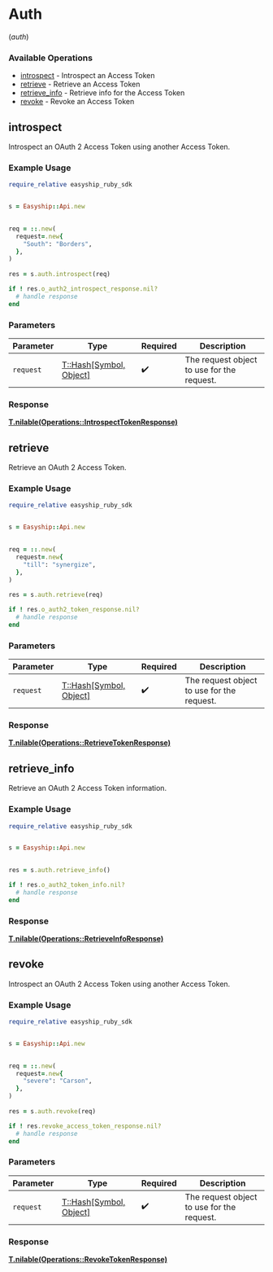 # Auth
(*auth*)

### Available Operations

* [introspect](#introspect) - Introspect an Access Token
* [retrieve](#retrieve) - Retrieve an Access Token
* [retrieve_info](#retrieve_info) - Retrieve info for the Access Token
* [revoke](#revoke) - Revoke an Access Token

## introspect

Introspect an OAuth 2 Access Token using another Access Token.


### Example Usage

```ruby
require_relative easyship_ruby_sdk


s = Easyship::Api.new

   
req = ::.new(
  request=.new{
    "South": "Borders",
  },
)
    
res = s.auth.introspect(req)

if ! res.o_auth2_introspect_response.nil?
  # handle response
end

```

### Parameters

| Parameter                                    | Type                                         | Required                                     | Description                                  |
| -------------------------------------------- | -------------------------------------------- | -------------------------------------------- | -------------------------------------------- |
| `request`                                    | [T::Hash[Symbol, Object]](../../models//.md) | :heavy_check_mark:                           | The request object to use for the request.   |


### Response

**[T.nilable(Operations::IntrospectTokenResponse)](../../models/operations/introspecttokenresponse.md)**


## retrieve

Retrieve an OAuth 2 Access Token.


### Example Usage

```ruby
require_relative easyship_ruby_sdk


s = Easyship::Api.new

   
req = ::.new(
  request=.new{
    "till": "synergize",
  },
)
    
res = s.auth.retrieve(req)

if ! res.o_auth2_token_response.nil?
  # handle response
end

```

### Parameters

| Parameter                                    | Type                                         | Required                                     | Description                                  |
| -------------------------------------------- | -------------------------------------------- | -------------------------------------------- | -------------------------------------------- |
| `request`                                    | [T::Hash[Symbol, Object]](../../models//.md) | :heavy_check_mark:                           | The request object to use for the request.   |


### Response

**[T.nilable(Operations::RetrieveTokenResponse)](../../models/operations/retrievetokenresponse.md)**


## retrieve_info

Retrieve an OAuth 2 Access Token information.


### Example Usage

```ruby
require_relative easyship_ruby_sdk


s = Easyship::Api.new

    
res = s.auth.retrieve_info()

if ! res.o_auth2_token_info.nil?
  # handle response
end

```


### Response

**[T.nilable(Operations::RetrieveInfoResponse)](../../models/operations/retrieveinforesponse.md)**


## revoke

Introspect an OAuth 2 Access Token using another Access Token.


### Example Usage

```ruby
require_relative easyship_ruby_sdk


s = Easyship::Api.new

   
req = ::.new(
  request=.new{
    "severe": "Carson",
  },
)
    
res = s.auth.revoke(req)

if ! res.revoke_access_token_response.nil?
  # handle response
end

```

### Parameters

| Parameter                                    | Type                                         | Required                                     | Description                                  |
| -------------------------------------------- | -------------------------------------------- | -------------------------------------------- | -------------------------------------------- |
| `request`                                    | [T::Hash[Symbol, Object]](../../models//.md) | :heavy_check_mark:                           | The request object to use for the request.   |


### Response

**[T.nilable(Operations::RevokeTokenResponse)](../../models/operations/revoketokenresponse.md)**


